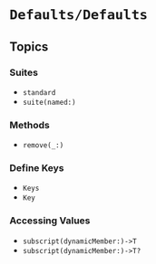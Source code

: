 # ``Defaults/Defaults``

## Topics

### Suites

- ``standard``
- ``suite(named:)``

### Methods
- ``remove(_:)``

### Define Keys
- ``Keys``
- ``Key``

### Accessing Values

- ``subscript(dynamicMember:)->T``
- ``subscript(dynamicMember:)->T?``
